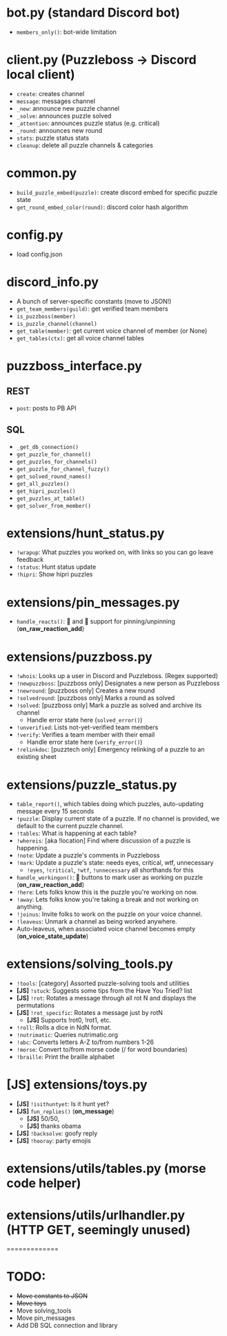 # bot.py (standard Discord bot)
  * `members_only()`: bot-wide limitation


# client.py (Puzzleboss -> Discord local client)
  * `create`: creates channel
  * `message`: messages channel
  * `_new`: announce new puzzle channel
  * `_solve`: announces puzzle solved
  * `_attention`: announces puzzle status (e.g. critical)
  * `_round`: announces new round
  * `stats`: puzzle status stats
  * `cleanup`: delete all puzzle channels & categories


# common.py
  * `build_puzzle_embed(puzzle)`: create discord embed for specific puzzle state
  * `get_round_embed_color(round)`: discord color hash algorithm


# config.py
  * load config.json


# discord_info.py
  * A bunch of server-specific constants (move to JSON!)
  * `get_team_members(guild)`: get verified team members
  * `is_puzzboss(member)`
  * `is_puzzle_channel(channel)`
  * `get_table(member)`: get current voice channel of member (or None)
  * `get_tables(ctx)`: get all voice channel tables


# puzzboss_interface.py
## REST
  * `post`: posts to PB API
## SQL
  * `_get_db_connection()`
  * `get_puzzle_for_channel()`
  * `get_puzzles_for_channels()`
  * `get_puzzle_for_channel_fuzzy()`
  * `get_solved_round_names()`
  * `get_all_puzzles()`
  * `get_hipri_puzzles()`
  * `get_puzzles_at_table()`
  * `get_solver_from_member()`


# extensions/hunt_status.py
  * `!wrapup`: What puzzles you worked on, with links so you can go leave feedback
  * `!status`: Hunt status update
  * `!hipri`: Show hipri puzzles


# extensions/pin_messages.py
  * `handle_reacts()`: 📌 and 🧹 support for pinning/unpinning (**on_raw_reaction_add**)


# extensions/puzzboss.py
  * `!whois`: Looks up a user in Discord and Puzzleboss. (Regex supported)
  * `!newpuzzboss`: [puzzboss only] Designates a new person as Puzzleboss
  * `!newround`: [puzzboss only] Creates a new round
  * `!solvedround`: [puzzboss only] Marks a round as solved
  * `!solved`: [puzzboss only] Mark a puzzle as solved and archive its channel
    * Handle error state here (`solved_error()`)
  * `!unverified`: Lists not-yet-verified team members
  * `!verify`: Verifies a team member with their email
    * Handle error state here (`verify_error()`)
  * `!relinkdoc`: [puzztech only] Emergency relinking of a puzzle to an existing sheet


# extensions/puzzle_status.py
  * `table_report()`, which tables doing which puzzles, auto-updating message every 15 seconds
  * `!puzzle`: Display current state of a puzzle. If no channel is provided, we default to the current puzzle channel.
  * `!tables`: What is happening at each table?
  * `!whereis`: [aka !location] Find where discussion of a puzzle is happening.
  * `!note`: Update a puzzle's comments in Puzzleboss
  * `!mark`: Update a puzzle's state: needs eyes, critical, wtf, unnecessary
    * `!eyes`, `!critical`, `!wtf`, `!unnecessary` all shorthands for this
  * `handle_workingon()`: 🧩 buttons to mark user as working on puzzle (**on_raw_reaction_add**)
  * `!here`: Lets folks know this is the puzzle you're working on now.
  * `!away`: Lets folks know you're taking a break and not working on anything.
  * `!joinus`: Invite folks to work on the puzzle on your voice channel.
  * `!leaveus`: Unmark a channel as being worked anywhere.
  * Auto-leaveus, when associated voice channel becomes empty (**on_voice_state_update**)


# extensions/solving_tools.py
  * `!tools`: [category] Assorted puzzle-solving tools and utilities
  * **[JS]** `!stuck`: Suggests some tips from the Have You Tried? list
  * **[JS]** `!rot`: Rotates a message through all rot N and displays the permutations
  * **[JS]** `!rot_specific`: Rotates a message just by rotN
    * **[JS]** Supports !rot0, !rot1, etc.
  * `!roll`: Rolls a dice in NdN format.
  * `!nutrimatic`: Queries nutrimatic.org
  * `!abc`: Converts letters A-Z to/from numbers 1-26
  * `!morse`: Convert to/from morse code (/ for word boundaries)
  * `!braille`: Print the braille alphabet


# **[JS]** extensions/toys.py
  * **[JS]** `!isithuntyet`: Is it hunt yet?
  * **[JS]** `fun_replies()` (**on_message**)
    * **[JS]** 50/50,
    * **[JS]** thanks obama
  * **[JS]** `!backsolve`: goofy reply
  * **[JS]** `!hooray`: party emojis


# extensions/utils/tables.py (morse code helper)
# extensions/utils/urlhandler.py (HTTP GET, seemingly unused)


=============

# TODO:
* ~~Move constants to JSON~~
* ~~Move toys~~
* Move solving_tools
* Move pin_messages
* Add DB SQL connection and library
